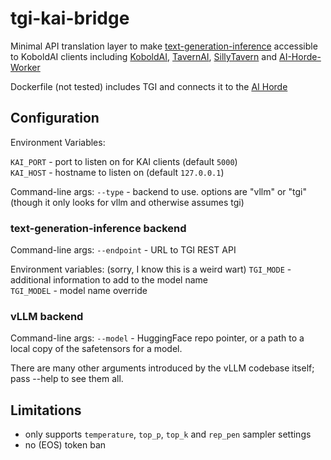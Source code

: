 
# tgi-kai-bridge

Minimal API translation layer to make [text-generation-inference](https://github.com/huggingface/text-generation-inference) accessible to KoboldAI clients including [KoboldAI](https://github.com/KoboldAI/KoboldAI-Client), [TavernAI](https://github.com/TavernAI/TavernAI), [SillyTavern](https://github.com/SillyTavern/SillyTavern) and [AI-Horde-Worker](https://github.com/Haidra-Org/AI-Horde-Worker)

Dockerfile (not tested) includes TGI and connects it to the [AI Horde](https://aihorde.net/)

## Configuration

Environment Variables:

`KAI_PORT` - port to listen on for KAI clients (default `5000`)  
`KAI_HOST` - hostname to listen on (default `127.0.0.1`)

Command-line args:
`--type` - backend to use. options are "vllm" or "tgi" (though it only looks for vllm and otherwise assumes tgi)

### text-generation-inference backend

Command-line args:
`--endpoint` - URL to TGI REST API

Environment variables: (sorry, I know this is a weird wart)
`TGI_MODE` - additional information to add to the model name  
`TGI_MODEL` - model name override

### vLLM backend

Command-line args:
`--model` - HuggingFace repo pointer, or a path to a local copy of the safetensors for a model.

There are many other arguments introduced by the vLLM codebase itself; pass --help to see them all.

## Limitations

- only supports `temperature`, `top_p`, `top_k` and `rep_pen` sampler settings
- no (EOS) token ban


